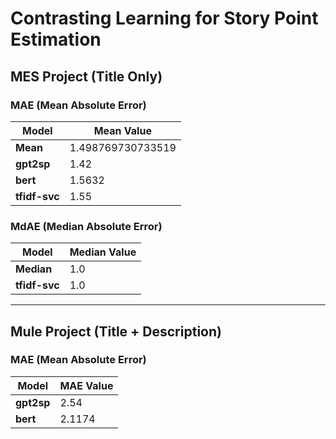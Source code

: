 # Contrasting Learning for Story Point Estimation

## MES Project (Title Only)

### MAE (Mean Absolute Error)

| Model       | Mean Value      |
|-------------|-----------------|
| **Mean**    | 1.498769730733519 |
| **gpt2sp**  | 1.42            |
| **bert**    | 1.5632          |
| **tfidf-svc** | 1.55          |

### MdAE (Median Absolute Error)

| Model       | Median Value    |
|-------------|-----------------|
| **Median**  | 1.0             |
| **tfidf-svc** | 1.0           |

---

## Mule Project (Title + Description)

### MAE (Mean Absolute Error)

| Model       | MAE Value       |
|-------------|-----------------|
| **gpt2sp**  | 2.54            |
| **bert**    | 2.1174          |
